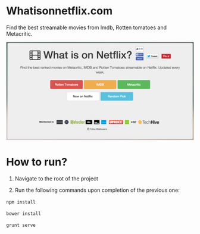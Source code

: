 # Whatisonnetflix.com

Find the best streamable movies from Imdb, Rotten tomatoes and Metacritic.


![alt](https://github.com/ltalhouarne/whatisonnetflix/blob/master/app/images/screenshot.png)

# How to run?

1) Navigate to the root of the project

2) Run the following commands upon completion of the previous one:

`npm install`

`bower install`

`grunt serve`
